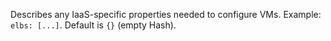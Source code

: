 Describes any IaaS-specific properties needed to configure VMs. Example: `elbs: [...]`. Default is `{}` (empty Hash).